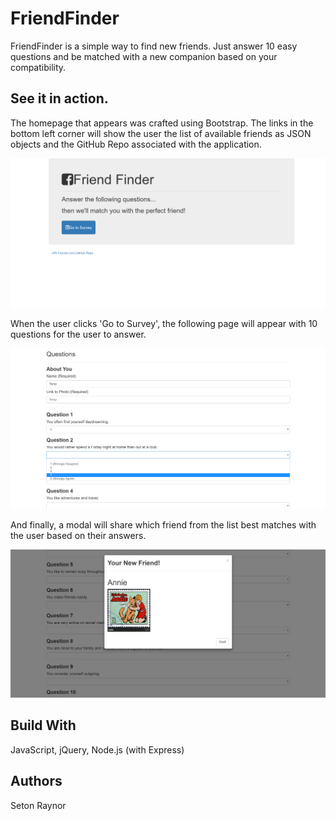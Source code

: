 # FriendFinder
FriendFinder is a simple way to find new friends. Just answer 10 easy questions and be matched with a new companion based on your compatibility. 

## See it in action.
The homepage that appears was crafted using Bootstrap. The links in the bottom left corner will show the user the list of available friends as JSON objects and the GitHub Repo associated with the application.

![homepage](app/public/assets/images/home.png)

When the user clicks 'Go to Survey', the following page will appear with 10 questions for the user to answer.

![questionsPage](app/public/assets/images/questions.png)

And finally, a modal will share which friend from the list best matches with the user based on their answers.

![modal](app/public/assets/images/modal.png)

## Build With
JavaScript, jQuery, Node.js (with Express)

## Authors
Seton Raynor